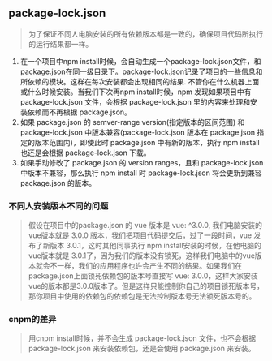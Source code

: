 ## package-lock.json
> 为了保证不同人电脑安装的所有依赖版本都是一致的，确保项目代码所执行的运行结果都一样。

1. 在一个项目中npm install时候，会自动生成一个package-lock.json文件，和package.json在同一级目录下。package-lock.json记录了项目的一些信息和所依赖的模块。这样在每次安装都会出现相同的结果. 不管你在什么机器上面或什么时候安装。当我们下次再npm install时候，npm 发现如果项目中有 package-lock.json 文件，会根据 package-lock.json 里的内容来处理和安装依赖而不再根据 package.json。
2. 如果 package.json 的 semver-range version(指定版本的区间范围) 和 package-lock.json 中版本兼容(package-lock.json 版本在 package.json 指定的版本范围内)，即使此时 package.json 中有新的版本，执行 npm install 也还是会根据 package-lock.json 下载。
3. 如果手动修改了 package.json 的 version ranges，且和 package-lock.json 中版本不兼容，那么执行 npm install 时 package-lock.json 将会更新到兼容 package.json 的版本。
### 不同人安装版本不同的问题
> 假设在项目中的package.json 的 vue 版本是  vue: ^3.0.0, 我们电脑安装的vue版本就是 3.0.0 版本，我们把项目代码提交后，过了一段时间，vue 发布了新版本 3.0.1，这时其他同事执行 npm install安装的时候，在他电脑的vue版本就是 3.0.1了，因为我们的版本没有锁死，这样我们电脑中的vue版本就会不一样，我们的应用程序也许会产生不同的结果。如果我们在package.json上面锁死依赖包的版本号直接写 vue: 3.0.0，这样大家安装vue的版本都是3.0.0版本了。但是这样只能控制你自己的项目锁死版本号，那你项目中使用的依赖包的依赖包是无法控制版本号无法锁死版本号的。

### cnpm的差异
> 用cnpm install时候，并不会生成 package-lock.json 文件，也不会根据 package-lock.json 来安装依赖包，还是会使用 package.json 来安装。